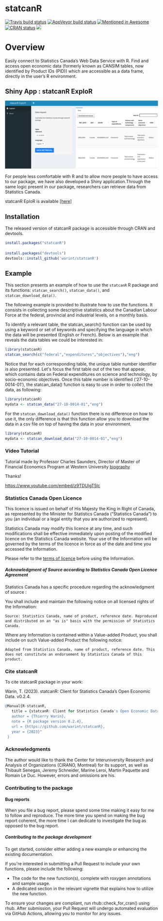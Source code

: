 
<!-- README.md is generated from README.Rmd. Please edit that file -->

# statcanR

<!-- badges: start -->

[![Travis build
status](https://travis-ci.com/warint/statcanR.svg?branch=master)](https://app.travis-ci.com/github/warint/statcanR)
[![AppVeyor build
status](https://ci.appveyor.com/api/projects/status/github/warint/statcanR?branch=master&svg=true)](https://ci.appveyor.com/project/warint/statcanR)
[![Mentioned in
Awesome](https://awesome.re/mentioned-badge.svg)](https://github.com/SNStatComp/awesome-official-statistics-software)
[![CRAN
status](https://www.r-pkg.org/badges/version/statcanR)](https://CRAN.R-project.org/package=statcanR)
[![](https://cranlogs.r-pkg.org/badges/grand-total/statcanR?color=blue)](https://cran.r-project.org/package=statcanR)

<!-- badges: end -->

# Overview

Easily connect to Statistics Canada’s Web Data Service with R. Find and 
access open economic data (formerly known as CANSIM tables, now identified by
Product IDs (PID)) which are accessible as a data frame, directly in the
user’s R environment.

## Shiny App : statcanR ExploR

<img src="man/figures/shiny.png" />

For people less comfortable with R and to allow more people to have
access to our package, we have also developed a Shiny
application.Through the same logic present in our package, researchers
can retrieve data from Statistics Canada.

statcanR EploR is available [\[here\]](https://warin.ca/shiny/statcanr/)

## Installation

The released version of statcanR package is accessible through CRAN and
devtools.

``` r
install.packages("statcanR")

install.packages("devtools")
devtools::install_github('warint/statcanR')
```

## Example

This section presents an example of how to use the `statcanR` R package
and its functions: `statcan_search()`, `statcan_data()`, and 
`statcan_download_data()`.

The following example is provided to illustrate how to use the
functions. It consists in collecting some descriptive statistics about
the Canadian Labour Force at the federal, provincial and industrial
levels, on a monthly basis.

To identify a relevant table, the statcan_search() function can be used
by using a keyword or set of keywords and specifying the language in which the 
data will be presented (English or French). Below is an example that reveals
the data tables we could be interested in:

``` r
library(statcanR)
statcan_search(c("federal","expenditures","objectives"),"eng")
```

Notice that for each corresponding table, the unique table number identifier is 
also presented. Let's focus the first table out of the two that appear, which 
contains data on Federal expenditures on science and technology,
by socio-economic objectives. Once this table number is identified
(‘27-10-0014-01’), the statcan_data() function is easy
to use in order to collect the data, as following:

``` r
library(statcanR)
mydata <- statcan_data("27-10-0014-01","eng")
```

For the `statcan_download_data()` function there is no difference on how
to use it, the only difference is that this function allow you to
download the data in a csv file on top of having the data in your
environment.

``` r
library(statcanR)
mydata <- statcan_download_data("27-10-0014-01","eng")
```

### Video Tutorial

Tutorial made by Professor Charles Saunders, Director of Master of
Financial Economics Program at Western University
[biography](https://economics.uwo.ca/people/faculty/saunders.html)

Thanks!

<https://www.youtube.com/embed/z9TDUlgT5lc>

### Statistics Canada Open Licence

This licence is issued on behalf of His Majesty the King in Right of
Canada, as represented by the Minister for Statistics Canada
(“Statistics Canada”) to you (an individual or a legal entity that you
are authorized to represent).

Statistics Canada may modify this licence at any time, and such
modifications shall be effective immediately upon posting of the
modified licence on the Statistics Canada website. Your use of the
Information will be governed by the terms of the licence in force as of
the date and time you accessed the Information.

Please refer to the [terms of
licence](https://www.statcan.gc.ca/eng/reference/licence) before using
the Information.

##### Acknowledgment of Source according to Statistics Canada Open Licence Agreement

Statistics Canada has a specific procedure regarding the acknowledgment
of source :

You shall include and maintain the following notice on all licensed
rights of the Information:

    Source: Statistics Canada, name of product, reference date. Reproduced and distributed on an "as is" basis with the permission of Statistics Canada.

Where any Information is contained within a Value-added Product, you
shall include on such Value-added Product the following notice:

    Adapted from Statistics Canada, name of product, reference date. This does not constitute an endorsement by Statistics Canada of this product.

### Cite statcanR

To cite statcanR package in your work:

Warin, T. (2023). statcanR: Client for Statistics
Canada’s Open Economic Data. v0.2.4.

``` r
@Manual{R-statcanR,
   title = {statcanR: Client for Statistics Canada's Open Economic Data},
   author = {Thierry Warin},
   note = {R package version 0.2.4},
   url = {https://github.com/warint/statcanR},
   year = {2023}"
 }
```

### Acknowledgments

The author would like to thank the Center for Interuniversity Research
and Analysis of Organizations (CIRANO, Montreal) for its support, as
well as Thibault Senegas, Jeremy Schneider, Marine Leroi, Martin Paquette and Romain Le Duc. However,
errors and omissions are his.


### Contributing to the package
#### Bug reports

When you file a bug report, please spend some time making it easy for me to follow and reproduce. The more time you spend on making the bug report coherent, the more time I can dedicate to investigate the bug as opposed to the bug report.

##### Contributing to the package development

To get started, consider either adding a new example or enhancing the existing documentation.

If you're interested in submitting a Pull Request to include your own functions, please include the following:

- The code for the new function(s), complete with roxygen annotations and sample usage.
- A dedicated section in the relevant vignette that explains how to utilize the new function.

To ensure your changes are compliant, run rhub::check_for_cran() using rhub. After submission, your Pull Request will undergo automated evaluation via GitHub Actions, allowing you to monitor for any issues.


